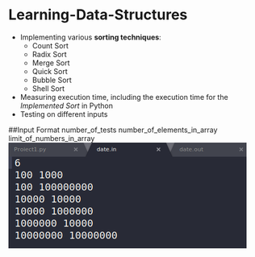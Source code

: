 
# Learning-Data-Structures
- Implementing various **sorting techniques**:
    * Count Sort
    * Radix Sort
    * Merge Sort
    * Quick Sort
    * Bubble Sort
    * Shell Sort
- Measuring execution time, including the execution time for the *Implemented Sort* in Python
- Testing on different inputs

##Input Format
number_of_tests
number_of_elements_in_array limit_of_numbers_in_array
![](input.png)

